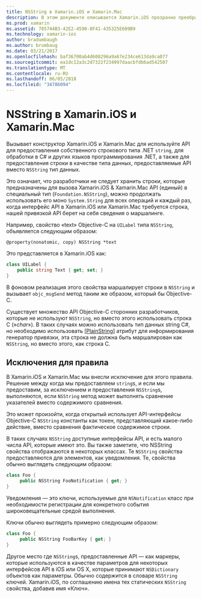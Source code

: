 ```yaml
---
title: NSString в Xamarin.iOS и Xamarin.Mac
description: В этом документе описывается Xamarin.iOS прозрачно преобразование NSString объекты в C# строковых объектов, если этого не происходит.
ms.prod: xamarin
ms.assetid: 785744B3-42E2-4590-8F41-435325E609B9
ms.technology: xamarin-ios
author: bradumbaugh
ms.author: brumbaug
ms.date: 03/21/2017
ms.openlocfilehash: baf36700ab4d608296a9a67e234ce613da9ca077
ms.sourcegitcommit: ea1dc12a3c2d7322f234997daacbfdb6ad542507
ms.translationtype: MT
ms.contentlocale: ru-RU
ms.lasthandoff: 06/05/2018
ms.locfileid: "34786094"
---
```

# <a name="nsstring-in-xamarinios-and-xamarinmac"></a>NSString в Xamarin.iOS и Xamarin.Mac

Вызывает конструктор Xamarin.iOS и Xamarin.Mac для используйте API для предоставления собственного строкового типа .NET `string`, для обработки в C# и других языков программирования .NET, а также для предоставления строки в качестве типа данных, предоставляемые API вместо `NSString` тип данных.

Это означает, что разработчики не следует хранить строки, которые предназначены для вызова Xamarin.iOS & Xamarin.Mac API (единый) в специальный тип (`Foundation.NSString`), можно продолжать использовать его моно `System.String` для всех операций и каждый раз, когда интерфейс API в Xamarin.iOS или Xamarin.Mac требуется строка, нашей привязкой API берет на себя сведения о маршалинге.

Например, свойство «text» Objective-C на `UILabel` типа `NSString`, объявляется следующим образом:

```objc
@property(nonatomic, copy) NSString *text
```

Это представляется в Xamarin.iOS как:

```csharp
class UILabel {
    public string Text { get; set; }
}
```

В фоновом реализация этого свойства маршалирует строки в `NSString` и вызывает `objc_msgSend` метод таким же образом, который бы Objective-C.

Существует множество API Objective-C сторонних разработчиков, которые не используют `NSString`, но вместо этого использовать строка C (»*char*»). В таких случаях можно использовать тип данных string C#, но необходимо использовать [[PlainString]](~/cross-platform/macios/binding/objective-c-libraries.md) атрибут для информирования генератор привязки, эта строка не должна быть маршалирован как `NSString`, но вместо этого, как строка C.

 <a name="Exceptions_to_the_Rule" />

## <a name="exceptions-to-the-rule"></a>Исключения для правила

В Xamarin.iOS и Xamarin.Mac мы внесли исключение для этого правила. Решение между когда мы предоставляем `string`s, и если мы предоставим, за исключением и предоставления `NSString`s, выполняются, если `NSString` метод может выполнять сравнение указателей вместо содержимого сравнения.

Это может произойти, когда открытый использует API-интерфейсы Objective-C `NSString` константы как токен, представляющий какое-либо действие, вместо сравнения фактическое содержимое строки.

В таких случаях `NSString` доступные интерфейсы API, и есть малого числа API, которые имеют это. Вы также заметите, что NSString свойства отображаются в некоторых классах. Те `NSString` свойства предоставляются для элементов, как уведомления. Те, свойства обычно выглядеть следующим образом:

```csharp
class Foo {
     public NSString FooNotification { get; }
}
```
Уведомления — это ключи, используемые для `NSNotification` класс при необходимости регистрации для конкретного события широковещательные средой выполнения.

Ключи обычно выглядеть примерно следующим образом:

```csharp
class Foo {
     public NSString FooBarKey { get; }
}
```

Другое место где `NSString`s, предоставленные API — как маркеры, которые используются в качестве параметров для некоторых интерфейсов API в iOS или OS X, которые принимают `NSDictionary` объектов как параметры. Обычно содержится в словаре `NSString` ключей. Xamarin.iOS, по соглашению имена тех статических `NSString` свойства, добавив имя «Ключ».
